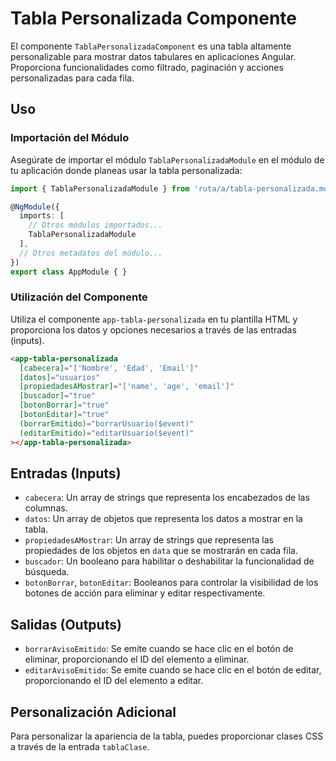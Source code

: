 # Tabla Personalizada Componente

El componente `TablaPersonalizadaComponent` es una tabla altamente personalizable para mostrar datos tabulares en aplicaciones Angular. Proporciona funcionalidades como filtrado, paginación y acciones personalizadas para cada fila.

## Uso

### Importación del Módulo

Asegúrate de importar el módulo `TablaPersonalizadaModule` en el módulo de tu aplicación donde planeas usar la tabla personalizada:

```typescript
import { TablaPersonalizadaModule } from 'ruta/a/tabla-personalizada.module';

@NgModule({
  imports: [
    // Otros módulos importados...
    TablaPersonalizadaModule
  ],
  // Otros metadatos del módulo...
})
export class AppModule { }
```

### Utilización del Componente

Utiliza el componente `app-tabla-personalizada` en tu plantilla HTML y proporciona los datos y opciones necesarios a través de las entradas (inputs).

```html
<app-tabla-personalizada
  [cabecera]="['Nombre', 'Edad', 'Email']"
  [datos]="usuarios"
  [propiedadesAMostrar]="['name', 'age', 'email']"
  [buscador]="true"
  [botonBorrar]="true"
  [botonEditar]="true"
  (borrarEmitido)="borrarUsuario($event)"
  (editarEmitido)="editarUsuario($event)"
></app-tabla-personalizada>
```

## Entradas (Inputs)

- `cabecera`: Un array de strings que representa los encabezados de las columnas.
- `datos`: Un array de objetos que representa los datos a mostrar en la tabla.
- `propiedadesAMostrar`: Un array de strings que representa las propiedades de los objetos en `data` que se mostrarán en cada fila.
- `buscador`: Un booleano para habilitar o deshabilitar la funcionalidad de búsqueda.
- `botonBorrar`, `botonEditar`: Booleanos para controlar la visibilidad de los botones de acción para eliminar y editar respectivamente.

## Salidas (Outputs)

- `borrarAvisoEmitido`: Se emite cuando se hace clic en el botón de eliminar, proporcionando el ID del elemento a eliminar.
- `editarAvisoEmitido`: Se emite cuando se hace clic en el botón de editar, proporcionando el ID del elemento a editar.

## Personalización Adicional

Para personalizar la apariencia de la tabla, puedes proporcionar clases CSS a través de la entrada `tablaClase`.

